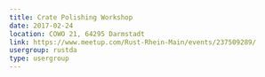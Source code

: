 ```yaml
---
title: Crate Polishing Workshop
date: 2017-02-24
location: COWO 21, 64295 Darmstadt
link: https://www.meetup.com/Rust-Rhein-Main/events/237509289/
usergroup: rustda
type: usergroup
---
```


